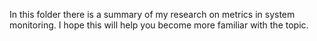 In this folder there is a summary of my research on metrics in system monitoring. I hope this will help you become more familiar with the topic.
